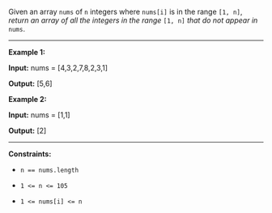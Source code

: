 Given an array `nums` of `n` integers where `nums[i]` is in the range `[1, n]`, *return an array of all the integers in the range* `[1, n]` *that do not appear in* `nums`.

--- 

**Example 1:**

**Input:** nums = [4,3,2,7,8,2,3,1]

**Output:** [5,6]



**Example 2:**

**Input:** nums = [1,1]

**Output:** [2]
 
---

**Constraints:**

* `n == nums.length`

* `1 <= n <= 105`

* `1 <= nums[i] <= n`